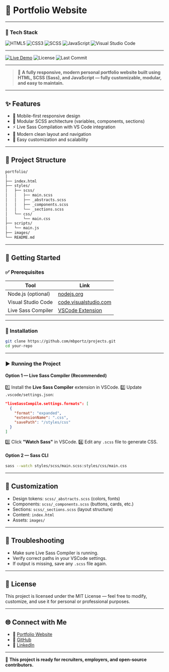 # 💼 Portfolio Website

---

### 🔧 **Tech Stack**

![HTML5](https://img.shields.io/badge/HTML5-orange?logo=html5&logoColor=white)
![CSS3](https://img.shields.io/badge/CSS3-blue?logo=css3&logoColor=white)
![SCSS](https://img.shields.io/badge/Sass-SCSS-pink?logo=sass&logoColor=white)
![JavaScript](https://img.shields.io/badge/JavaScript-ES6-yellow?logo=javascript&logoColor=black)
![Visual Studio Code](https://img.shields.io/badge/VSCode-Editor-007ACC?logo=visualstudiocode&logoColor=white)

---

[![Live Demo](https://img.shields.io/badge/Live%20Demo-Visit%20Site-brightgreen)](https://portfolio-marc-five.vercel.app/)
![License](https://img.shields.io/badge/license-MIT-green)
![Last Commit](https://img.shields.io/github/last-commit/mbportz/projects)

---

> 🚀 **A fully responsive, modern personal portfolio website built using HTML, SCSS (Sass), and JavaScript — fully customizable, modular, and easy to maintain.**

---

## ✨ Features

-  📱 Mobile-first responsive design
-  🎯 Modular SCSS architecture (variables, components, sections)
-  ⚡ Live Sass Compilation with VS Code integration
-  🎨 Modern clean layout and navigation
-  🚰 Easy customization and scalability

---

## 📂 Project Structure

```bash
portfolio/
│
├── index.html
├── styles/
│   ├── scss/
│   │   ├── main.scss
│   │   ├── _abstracts.scss
│   │   ├── _components.scss
│   │   └── _sections.scss
│   └── css/
│       └── main.css
├── scripts/
│   └── main.js
├── images/
└── README.md
```

---

## 🚀 Getting Started

### ✅ Prerequisites

| Tool               | Link                                                                                        |
| ------------------ | ------------------------------------------------------------------------------------------- |
| Node.js (optional) | [nodejs.org](https://nodejs.org/)                                                           |
| Visual Studio Code | [code.visualstudio.com](https://code.visualstudio.com/)                                     |
| Live Sass Compiler | [VSCode Extension](https://marketplace.visualstudio.com/items?itemName=glenn2223.live-sass) |

---

### 🔧 Installation

```bash
git clone https://github.com/mbportz/projects.git
cd your-repo
```

---

### ▶ Running the Project

#### Option 1 — Live Sass Compiler (Recommended)

1️⃣ Install the **Live Sass Compiler** extension in VSCode.
2️⃣ Update `.vscode/settings.json`:

```json
"liveSassCompile.settings.formats": [
  {
    "format": "expanded",
    "extensionName": ".css",
    "savePath": "/styles/css"
  }
]
```

3️⃣ Click **"Watch Sass"** in VSCode.
4️⃣ Edit any `.scss` file to generate CSS.

#### Option 2 — Sass CLI

```bash
sass --watch styles/scss/main.scss:styles/css/main.css
```

---

## 🎨 Customization

-  Design tokens: `scss/_abstracts.scss` (colors, fonts)
-  Components: `scss/_components.scss` (buttons, cards, etc.)
-  Sections: `scss/_sections.scss` (layout structure)
-  Content: `index.html`
-  Assets: `images/`

---

## 🧹 Troubleshooting

-  Make sure Live Sass Compiler is running.
-  Verify correct paths in your VSCode settings.
-  If output is missing, save any `.scss` file again.

---

## 📄 License

This project is licensed under the MIT License — feel free to modify, customize, and use it for personal or professional purposes.

---

## 🌐 Connect with Me

-  🔗 [Portfolio Website](https://portfolio-marc-five.vercel.app/)
-  🐙 [GitHub](https://github.com/mbportz)
-  💼 [LinkedIn](https://linkedin.com/in/marc-bryan-portuguez-0a67a1145)

---

🚀 **This project is ready for recruiters, employers, and open-source contributors.**
